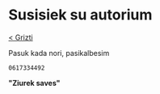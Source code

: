 # Susisiek su autorium

[< Grizti](/)

Pasuk kada nori, pasikalbesim

`0617334492`

**"Ziurek saves"**
